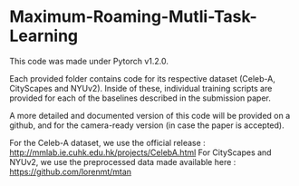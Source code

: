 # Maximum-Roaming-Mutli-Task-Learning
This code was made under Pytorch v1.2.0.

Each provided folder contains code for its respective dataset (Celeb-A, CityScapes and NYUv2). Inside of these, individual training scripts are provided for each of the baselines described in the submission paper.

A more detailed and documented version of this code will be provided on a github, and for the camera-ready version (in case the paper is accepted).

For the Celeb-A dataset, we use the official release : http://mmlab.ie.cuhk.edu.hk/projects/CelebA.html
For CityScapes and NYUv2, we use the preprocessed data made available here : https://github.com/lorenmt/mtan
